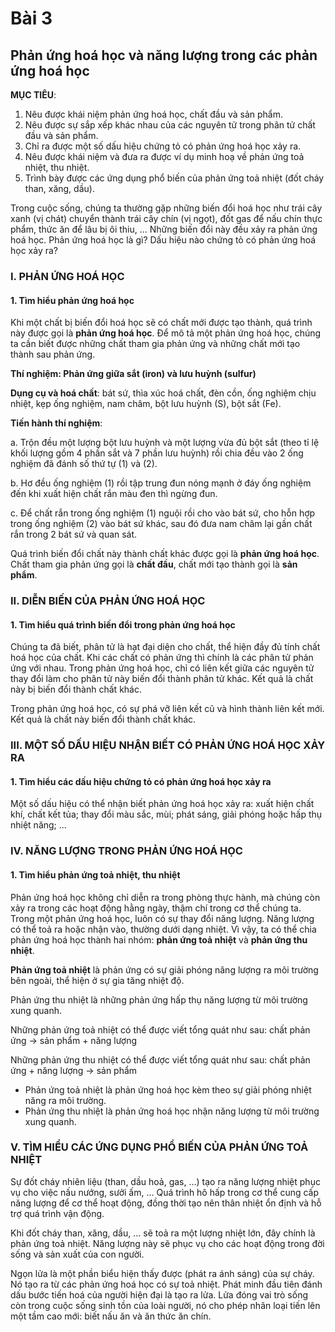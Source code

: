 # Bài 3
## Phản ứng hoá học và năng lượng trong các phản ứng hoá học

**MỤC TIÊU**:

1.  Nêu được khái niệm phản ứng hoá học, chất đầu và sản phẩm.
2.  Nêu được sự sắp xếp khác nhau của các nguyên tử trong phân tử chất đầu và sản phẩm.
3.  Chỉ ra được một số dấu hiệu chứng tỏ có phản ứng hoá học xảy ra.
4.  Nêu được khái niệm và đưa ra được ví dụ minh hoạ về phản ứng toả nhiệt, thu nhiệt.
5.  Trình bày được các ứng dụng phổ biến của phản ứng toả nhiệt (đốt cháy than, xăng, dầu).

Trong cuộc sống, chúng ta thường gặp những biến đổi hoá học như trái cây xanh (vị chát) chuyển thành trái cây chín (vị ngọt), đốt gas để nấu chín thực phẩm, thức ăn để lâu bị ôi thiu, ... Những biến đổi này đều xảy ra phản ứng hoá học. Phản ứng hoá học là gì? Dấu hiệu nào chứng tỏ có phản ứng hoá học xảy ra?

### I. PHẢN ỨNG HOÁ HỌC
#### 1. Tìm hiểu phản ứng hoá học

Khi một chất bị biến đổi hoá học sẽ có chất mới được tạo thành, quá trình này được gọi là **phản ứng hoá học**.
Để mô tả một phản ứng hoá học, chúng ta cần biết được những chất tham gia phản ứng và những chất mới tạo thành sau phản ứng.

**Thí nghiệm: Phản ứng giữa sắt (iron) và lưu huỳnh (sulfur)**

**Dụng cụ và hoá chất**: bát sứ, thìa xúc hoá chất, đèn cồn, ống nghiệm chịu nhiệt, kẹp ống nghiệm, nam châm, bột lưu huỳnh (S), bột sắt (Fe).

**Tiến hành thí nghiệm**:

a. Trộn đều một lượng bột lưu huỳnh và một lượng vừa đủ bột sắt (theo tỉ lệ khối lượng gồm 4 phần sắt và 7 phần lưu huỳnh) rồi chia đều vào 2 ống nghiệm đã đánh số thứ tự (1) và (2).

b. Hơ đều ống nghiệm (1) rồi tập trung đun nóng mạnh ở đáy ống nghiệm đến khi xuất hiện chất rắn màu đen thì ngừng đun.

c. Để chất rắn trong ống nghiệm (1) nguội rồi cho vào bát sứ, cho hỗn hợp trong ống nghiệm (2) vào bát sứ khác, sau đó đưa nam châm lại gần chất rắn trong 2 bát sứ và quan sát.

Quá trình biến đổi chất này thành chất khác được gọi là **phản ứng hoá học**. Chất tham gia phản ứng gọi là **chất đầu**, chất mới tạo thành gọi là **sản phẩm**.

### II. DIỄN BIẾN CỦA PHẢN ỨNG HOÁ HỌC
#### 1. Tìm hiểu quá trình biến đổi trong phản ứng hoá học

Chúng ta đã biết, phân tử là hạt đại diện cho chất, thể hiện đầy đủ tính chất hoá học của chất. Khi các chất có phản ứng thì chính là các phân tử phản ứng với nhau.
Trong phản ứng hoá học, chỉ có liên kết giữa các nguyên tử thay đổi làm cho phân tử này biến đổi thành phân tử khác. Kết quả là chất này bị biến đổi thành chất khác.

Trong phản ứng hoá học, có sự phá vỡ liên kết cũ và hình thành liên kết mới. Kết quả là chất này biến đổi thành chất khác.

### III. MỘT SỐ DẤU HIỆU NHẬN BIẾT CÓ PHẢN ỨNG HOÁ HỌC XẢY RA
#### 1. Tìm hiểu các dấu hiệu chứng tỏ có phản ứng hoá học xảy ra

Một số dấu hiệu có thể nhận biết phản ứng hoá học xảy ra: xuất hiện chất khí, chất kết tủa; thay đổi màu sắc, mùi; phát sáng, giải phóng hoặc hấp thụ nhiệt năng; ...

### IV. NĂNG LƯỢNG TRONG PHẢN ỨNG HOÁ HỌC
#### 1. Tìm hiểu phản ứng toả nhiệt, thu nhiệt

Phản ứng hoá học không chỉ diễn ra trong phòng thực hành, mà chúng còn xảy ra trong các hoạt động hằng ngày, thậm chí trong cơ thể chúng ta. Trong một phản ứng hoá học, luôn có sự thay đổi năng lượng. Năng lượng có thể toả ra hoặc nhận vào, thường dưới dạng nhiệt.
Vì vậy, ta có thể chia phản ứng hoá học thành hai nhóm: **phản ứng toả nhiệt** và **phản ứng thu nhiệt**.

**Phản ứng toả nhiệt** là phản ứng có sự giải phóng năng lượng ra môi trường bên ngoài, thể hiện ở sự gia tăng nhiệt độ.

Phản ứng thu nhiệt là những phản ứng hấp thụ năng lượng từ môi trường xung quanh.

Những phản ứng toả nhiệt có thể được viết tổng quát như sau:
chất phản ứng $\to$ sản phẩm + năng lượng

Những phản ứng thu nhiệt có thể được viết tổng quát như sau:
chất phản ứng + năng lượng $\to$ sản phẩm

*   Phản ứng toả nhiệt là phản ứng hoá học kèm theo sự giải phóng nhiệt năng ra môi trường.
*   Phản ứng thu nhiệt là phản ứng hoá học nhận năng lượng từ môi trường xung quanh.

### V. TÌM HIỂU CÁC ỨNG DỤNG PHỔ BIẾN CỦA PHẢN ỨNG TOẢ NHIỆT

Sự đốt cháy nhiên liệu (than, dầu hoả, gas, ...) tạo ra năng lượng nhiệt phục vụ cho việc nấu nướng, sưởi ấm, ...
Quá trình hô hấp trong cơ thể cung cấp năng lượng để cơ thể hoạt động, đồng thời tạo nên thân nhiệt ổn định và hỗ trợ quá trình vận động.

Khi đốt cháy than, xăng, dầu, ... sẽ toả ra một lượng nhiệt lớn, đây chính là phản ứng toả nhiệt. Năng lượng này sẽ phục vụ cho các hoạt động trong đời sống và sản xuất của con người.

Ngọn lửa là một phần biểu hiện thấy được (phát ra ánh sáng) của sự cháy. Nó tạo ra từ các phản ứng hoá học có sự toả nhiệt. Phát minh đầu tiên đánh dấu bước tiến hoá của người hiện đại là tạo ra lửa.
Lửa đóng vai trò sống còn trong cuộc sống sinh tồn của loài người, nó cho phép nhân loại tiến lên một tầm cao mới: biết nấu ăn và ăn thức ăn chín.
